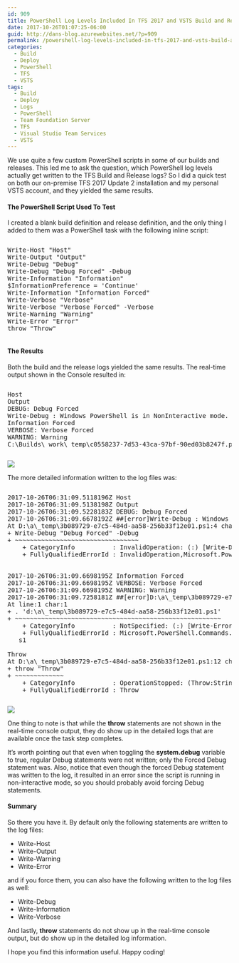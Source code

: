 ```yaml
---
id: 909
title: PowerShell Log Levels Included In TFS 2017 and VSTS Build and Release Logs
date: 2017-10-26T01:07:25-06:00
guid: http://dans-blog.azurewebsites.net/?p=909
permalink: /powershell-log-levels-included-in-tfs-2017-and-vsts-build-and-release-logs/
categories:
  - Build
  - Deploy
  - PowerShell
  - TFS
  - VSTS
tags:
  - Build
  - Deploy
  - Logs
  - PowerShell
  - Team Foundation Server
  - TFS
  - Visual Studio Team Services
  - VSTS
---
```

We use quite a few custom PowerShell scripts in some of our builds and releases. This led me to ask the question, which PowerShell log levels actually get written to the TFS Build and Release logs? So I did a quick test on both our on-premise TFS 2017 Update 2 installation and my personal VSTS account, and they yielded the same results.

####

#### The PowerShell Script Used To Test

I created a blank build definition and release definition, and the only thing I added to them was a PowerShell task with the following inline script:

<div id="scid:C89E2BDB-ADD3-4f7a-9810-1B7EACF446C1:83b1a742-b848-46eb-bc4a-ed1b77ff0a30" class="wlWriterEditableSmartContent" style="margin: 0px; padding: 0px; float: none; display: inline;">
  <pre style=white-space:normal>

  <pre class="brush: powershell; pad-line-numbers: true; title: ; notranslate" title="">
Write-Host "Host"
Write-Output "Output"
Write-Debug "Debug"
Write-Debug "Debug Forced" -Debug
Write-Information "Information"
$InformationPreference = 'Continue'
Write-Information "Information Forced"
Write-Verbose "Verbose"
Write-Verbose "Verbose Forced" -Verbose
Write-Warning "Warning"
Write-Error "Error"
throw "Throw"
</pre>
</div>

####

#### The Results

Both the build and the release logs yielded the same results. The real-time output shown in the Console resulted in:

<div id="scid:C89E2BDB-ADD3-4f7a-9810-1B7EACF446C1:d6d0cf20-f0a8-4379-9995-7189481a6b0c" class="wlWriterEditableSmartContent" style="margin: 0px; padding: 0px; float: none; display: inline;">
  <pre style=white-space:normal>

  <pre class="brush: plain; title: ; notranslate" title="">
Host
Output
DEBUG: Debug Forced
Write-Debug : Windows PowerShell is in NonInteractive mode. Read and Prompt functionality is not available.
Information Forced
VERBOSE: Verbose Forced
WARNING: Warning
C:\Builds\_work\_temp\c0558237-7d53-43ca-97bf-90ed03b8247f.ps1 : Error
</pre>
</div>

<a href="http://dans-blog.azurewebsites.net/wp-content/uploads/2017/10/PowerShellConsoleOutput.png" target="_blank"><img src="http://dans-blog.azurewebsites.net/wp-content/uploads/2017/10/PowerShellConsoleOutput.png" /></a>

The more detailed information written to the log files was:

<div id="scid:C89E2BDB-ADD3-4f7a-9810-1B7EACF446C1:516974e5-cfa5-44f8-968f-f614eed0e7ba" class="wlWriterEditableSmartContent" style="margin: 0px; padding: 0px; float: none; display: inline;">
  <pre style=white-space:normal>

  <pre class="brush: plain; title: ; notranslate" title="">
2017-10-26T06:31:09.5118196Z Host
2017-10-26T06:31:09.5138198Z Output
2017-10-26T06:31:09.5228183Z DEBUG: Debug Forced
2017-10-26T06:31:09.6678192Z ##[error]Write-Debug : Windows PowerShell is in NonInteractive mode. Read and Prompt functionality is not available.
At D:\a\_temp\3b089729-e7c5-484d-aa58-256b33f12e01.ps1:4 char:1
+ Write-Debug "Debug Forced" -Debug
+ ~~~~~~~~~~~~~~~~~~~~~~~~~~~~~~~~~
    + CategoryInfo          : InvalidOperation: (:) [Write-Debug], PSInvalidOperationException
    + FullyQualifiedErrorId : InvalidOperation,Microsoft.PowerShell.Commands.WriteDebugCommand


2017-10-26T06:31:09.6698195Z Information Forced
2017-10-26T06:31:09.6698195Z VERBOSE: Verbose Forced
2017-10-26T06:31:09.6698195Z WARNING: Warning
2017-10-26T06:31:09.7258181Z ##[error]D:\a\_temp\3b089729-e7c5-484d-aa58-256b33f12e01.ps1 : Error
At line:1 char:1
+ . 'd:\a\_temp\3b089729-e7c5-484d-aa58-256b33f12e01.ps1'
+ ~~~~~~~~~~~~~~~~~~~~~~~~~~~~~~~~~~~~~~~~~~~~~~~~~~~~~~~
    + CategoryInfo          : NotSpecified: (:) [Write-Error], WriteErrorException
    + FullyQualifiedErrorId : Microsoft.PowerShell.Commands.WriteErrorException,3b089729-e7c5-484d-aa58-256b33f12e01.p
   s1

Throw
At D:\a\_temp\3b089729-e7c5-484d-aa58-256b33f12e01.ps1:12 char:1
+ throw "Throw"
+ ~~~~~~~~~~~~~
    + CategoryInfo          : OperationStopped: (Throw:String) [], RuntimeException
    + FullyQualifiedErrorId : Throw
</pre>
</div>

<a href="http://dans-blog.azurewebsites.net/wp-content/uploads/2017/10/PowerShellLogOutput.png" target="_blank"><img src="http://dans-blog.azurewebsites.net/wp-content/uploads/2017/10/PowerShellLogOutput.png" /></a>

One thing to note is that while the **throw** statements are not shown in the real-time console output, they do show up in the detailed logs that are available once the task step completes.

It’s worth pointing out that even when toggling the **system.debug** variable to true, regular Debug statements were not written; only the Forced Debug statement was. Also, notice that even though the forced Debug statement was written to the log, it resulted in an error since the script is running in non-interactive mode, so you should probably avoid forcing Debug statements.

####

#### Summary

So there you have it. By default only the following statements are written to the log files:

  * Write-Host
  * Write-Output
  * Write-Warning
  * Write-Error

and if you force them, you can also have the following written to the log files as well:

  * Write-Debug
  * Write-Information
  * Write-Verbose

And lastly, **throw** statements do not show up in the real-time console output, but do show up in the detailed log information.

I hope you find this information useful. Happy coding!
